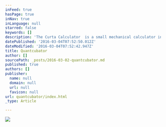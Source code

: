 ```yaml
---
inFeed: true
hasPage: true
inNav: true
inLanguage: null
starred: false
keywords: []
description: 'The Curta Calculator  is a small mechanical calculator invented by Curt Herzstark. Principle of work is similar to Leibniz’s calculator. It is one beautiful machine and although as mechanism it was not that novel, it is a brilliant machine that could be taken as a peak of commercial mechanical calculating device. While it was used in 50s and 60s, birth of electronic devices was announced and Curta didn’t have a future of becoming cheap and widely used calculator. It can be taken as product that celebrated portable mechanics and gave its place to electronics devices.'
datePublished: '2016-03-04T07:52:50.012Z'
dateModified: '2016-03-04T07:52:42.947Z'
title: Quantcubator
author: []
sourcePath: _posts/2016-03-02-quantcubator.md
published: true
authors: []
publisher:
  name: null
  domain: null
  url: null
  favicon: null
url: quantcubator/index.html
_type: Article

---
```

![](https://s3-us-west-2.amazonaws.com/the-grid-img/p/fab0967323776d76535bd7ae826d8e65a4e4780d.jpg)
